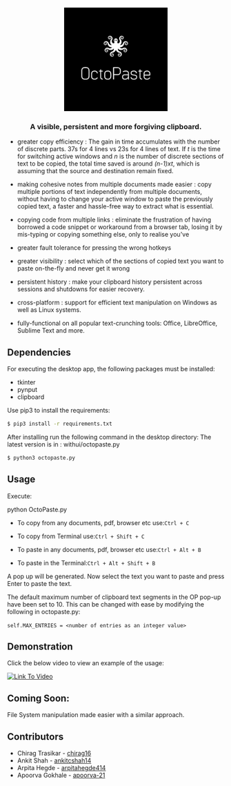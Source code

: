 <p align="center">
  <img width="240" height="240" src="res/logov2.png">
 </p>
<h3 align="center">A visible, persistent and more forgiving clipboard.</h3>

- greater copy efficiency : The gain in time accumulates with the number of discrete parts. 37s for 4 lines vs 23s for 4 lines of text. If *t* is the time for switching active windows and *n* is the number of discrete sections of text to be copied, the total time saved is around *(n-1)xt*, which is assuming that the source and destination remain fixed.

- making cohesive notes from multiple documents made easier : copy multiple portions of text independently from multiple documents, without having to change your active window to paste the previously copied text, a faster and hassle-free way to extract what is essential.

- copying code from multiple links : eliminate the frustration of having borrowed a code snippet or workaround from a browser tab, losing it by mis-typing or copying something else, only to realise you've 

- greater fault tolerance for pressing the wrong hotkeys

- greater visibility : select which of the sections of copied text you want to paste on-the-fly and never get it wrong

- persistent history : make your clipboard history persistent across sessions and shutdowns for easier recovery.

- cross-platform : support for efficient text manipulation on Windows as well as Linux systems.

- fully-functional on all popular text-crunching tools: Office, LibreOffice, Sublime Text and more.

## Dependencies

For executing the desktop app, the following packages must be installed:
* tkinter
* pynput
* clipboard

Use pip3 to install the requirements:

```sh
$ pip3 install -r requirements.txt
```

After installing run the following command in the desktop directory: 
The latest version is in : withui/octopaste.py

```sh
$ python3 octopaste.py
```


## Usage
Execute:

python OctoPaste.py

- To copy from any documents, pdf, browser etc use:```Ctrl + C```

- To copy from Terminal use:```Ctrl + Shift + C```


- To paste in any documents, pdf, browser etc use:```Ctrl + Alt + B```

- To paste in the Terminal:```Ctrl + Alt + Shift + B```

A pop up will be generated. Now select the text you want to paste and press Enter to paste the text.

The default maximum number of clipboard text segments in the OP pop-up have been set to 10. This can be changed with ease by modifying the following in octopaste.py:

```self.MAX_ENTRIES = <number of entries as an integer value>```

## Demonstration

Click the below video to view an example of the usage:

[![Link To Video](res/playbutton.png)](https://drive.google.com/file/d/1M0Zruh_Q50UU5jgDcfJDrXDtrY9mrbar/view?usp=sharing)

## Coming Soon:

File System manipulation made easier with a similar approach.

## Contributors
* Chirag Trasikar - [chirag16](https://github.com/chirag16)
* Ankit Shah - [ankitcshah14](https://github.com/ankitcshah14)
* Arpita Hegde - [arpitahegde414](https://github.com/arpitahegde414)
* Apoorva Gokhale - [apoorva-21](https://github.com/apoorva-21)
